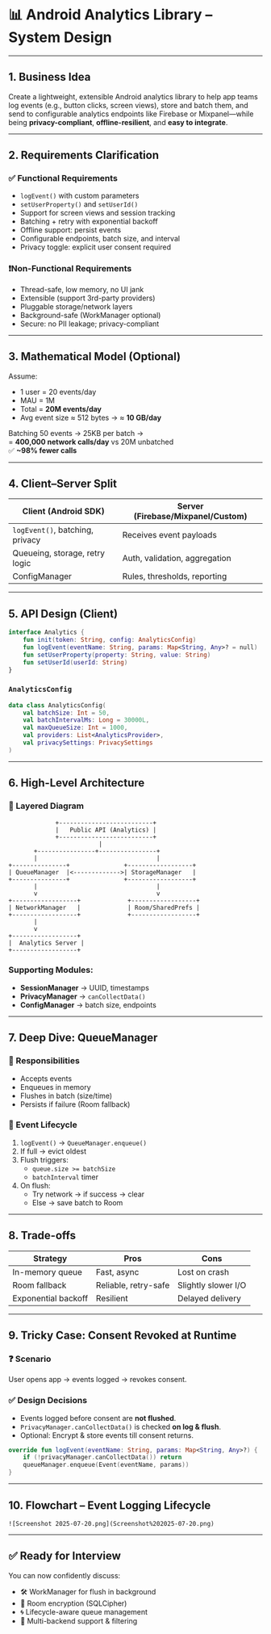 # 📊 Android Analytics Library – System Design

---

## 1. Business Idea

Create a lightweight, extensible Android analytics library to help app teams log events (e.g., button clicks, screen views), store and batch them, and send to configurable analytics endpoints like Firebase or Mixpanel—while being **privacy-compliant**, **offline-resilient**, and **easy to integrate**.

---

## 2. Requirements Clarification

### ✅ Functional Requirements
- `logEvent()` with custom parameters  
- `setUserProperty()` and `setUserId()`  
- Support for screen views and session tracking  
- Batching + retry with exponential backoff  
- Offline support: persist events  
- Configurable endpoints, batch size, and interval  
- Privacy toggle: explicit user consent required  

### ❗️Non-Functional Requirements
- Thread-safe, low memory, no UI jank  
- Extensible (support 3rd-party providers)  
- Pluggable storage/network layers  
- Background-safe (WorkManager optional)  
- Secure: no PII leakage; privacy-compliant  

---

## 3. Mathematical Model (Optional)

Assume:
- 1 user = 20 events/day  
- MAU = 1M  
- Total = **20M events/day**  
- Avg event size ≈ 512 bytes → ≈ **10 GB/day**

Batching 50 events → 25KB per batch →  
= **400,000 network calls/day** vs 20M unbatched  
✅ **~98% fewer calls**

---

## 4. Client–Server Split

| Client (Android SDK)             | Server (Firebase/Mixpanel/Custom) |
|----------------------------------|------------------------------------|
| `logEvent()`, batching, privacy  | Receives event payloads            |
| Queueing, storage, retry logic   | Auth, validation, aggregation      |
| ConfigManager                    | Rules, thresholds, reporting       |

---

## 5. API Design (Client)

```kotlin
interface Analytics {
    fun init(token: String, config: AnalyticsConfig)
    fun logEvent(eventName: String, params: Map<String, Any>? = null)
    fun setUserProperty(property: String, value: String)
    fun setUserId(userId: String)
}
```

### `AnalyticsConfig`
```kotlin
data class AnalyticsConfig(
    val batchSize: Int = 50,
    val batchIntervalMs: Long = 30000L,
    val maxQueueSize: Int = 1000,
    val providers: List<AnalyticsProvider>,
    val privacySettings: PrivacySettings
)
```

---

## 6. High-Level Architecture

### 🧱 Layered Diagram

```
             +--------------------------+
             |   Public API (Analytics) |
             +--------------------------+
                         |
       +----------------+----------------+
       |                                 |
+---------------+               +------------------+
| QueueManager  |<------------->| StorageManager   |
+---------------+               +------------------+
       |                                 |
       v                                 v
+------------------+             +------------------+
| NetworkManager   |             | Room/SharedPrefs |
+------------------+             +------------------+
       |
       v
+------------------+
|  Analytics Server |
+------------------+
```

### Supporting Modules:
- **SessionManager** → UUID, timestamps  
- **PrivacyManager** → `canCollectData()`  
- **ConfigManager** → batch size, endpoints  

---

## 7. Deep Dive: **QueueManager**

### 🎯 Responsibilities
- Accepts events
- Enqueues in memory
- Flushes in batch (size/time)
- Persists if failure (Room fallback)

### 🔁 Event Lifecycle

1. `logEvent()` → `QueueManager.enqueue()`  
2. If full → evict oldest  
3. Flush triggers:
   - `queue.size >= batchSize`
   - `batchInterval` timer  
4. On flush:
   - Try network → if success → clear  
   - Else → save batch to Room  

---

## 8. Trade-offs

| Strategy             | Pros                  | Cons                      |
|----------------------|-----------------------|---------------------------|
| In-memory queue      | Fast, async           | Lost on crash             |
| Room fallback        | Reliable, retry-safe  | Slightly slower I/O       |
| Exponential backoff  | Resilient             | Delayed delivery          |

---

## 9. Tricky Case: **Consent Revoked at Runtime**

### ❓ Scenario  
User opens app → events logged → revokes consent.

### ✅ Design Decisions
- Events logged before consent are **not flushed**.
- `PrivacyManager.canCollectData()` is checked **on log & flush**.
- Optional: Encrypt & store events till consent returns.

```kotlin
override fun logEvent(eventName: String, params: Map<String, Any>?) {
    if (!privacyManager.canCollectData()) return
    queueManager.enqueue(Event(eventName, params))
}
```

---

## 10. Flowchart – Event Logging Lifecycle

```mermaid
![Screenshot 2025-07-20.png](Screenshot%202025-07-20.png)
```

---

## ✅ Ready for Interview

You can now confidently discuss:
- 🛠 WorkManager for flush in background  
- 🔐 Room encryption (SQLCipher)  
- 🌀 Lifecycle-aware queue management  
- 🔄 Multi-backend support & filtering